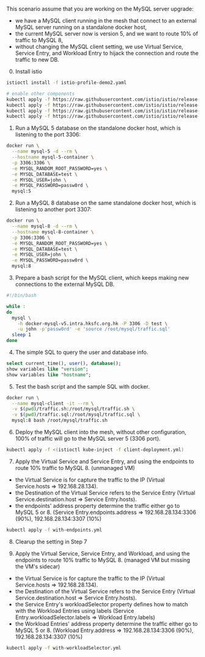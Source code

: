 This scenario assume that you are working on the MySQL server upgrade:

* we have a MySQL client running in the mesh that connect to an external MySQL server running on a standalone docker host,
* the current MySQL server now is version 5, and we want to route 10% of traffic to MySQL 8,
* without changing the MySQL client setting, we use Virtual Service, Service Entry, and Workload Entry to hijack the connection and route the traffic to new DB.   

0. Install istio

```bash
istioctl install -f istio-profile-demo2.yaml

# enable other components 
kubectl apply -f https://raw.githubusercontent.com/istio/istio/release-1.8/samples/addons/kiali.yaml
kubectl apply -f https://raw.githubusercontent.com/istio/istio/release-1.8/samples/addons/grafana.yaml
kubectl apply -f https://raw.githubusercontent.com/istio/istio/release-1.8/samples/addons/prometheus.yaml
kubectl apply -f https://raw.githubusercontent.com/istio/istio/release-1.8/samples/addons/jaeger.yaml
```
1. Run a MySQL 5 database on the standalone docker host, which is listening to the port 3306:

```bash
docker run \
  --name mysql-5 -d --rm \
  --hostname mysql-5-container \
  -p 3306:3306 \
  -e MYSQL_RANDOM_ROOT_PASSWORD=yes \
  -e MYSQL_DATABASE=test \
  -e MYSQL_USER=john \
  -e MYSQL_PASSWORD=passw0rd \
  mysql:5
```

2. Run a MySQL 8 database on the same standalone docker host, which is listening to another port 3307:

```bash
docker run \
  --name mysql-8 -d --rm \
  --hostname mysql-8-container \
  -p 3306:3306 \
  -e MYSQL_RANDOM_ROOT_PASSWORD=yes \
  -e MYSQL_DATABASE=test \
  -e MYSQL_USER=john \
  -e MYSQL_PASSWORD=passw0rd \
  mysql:8
```

3. Prepare a bash script for the MySQL client, which keeps making new connections to the external MySQL DB.

```bash
#!/bin/bash

while :
do
  mysql \
    -h docker-mysql-v5.intra.hksfc.org.hk -P 3306 -D test \
    -u john -p'passw0rd' -e 'source /root/mysql/traffic.sql'
  sleep 1
done
```

4. The simple SQL to query the user and database info.

```sql
select current_time(), user(), database();
show variables like "version";
show variables like "hostname";
```

5. Test the bash script and the sample SQL with docker. 

```bash
docker run \
  --name mysql-client -it --rm \
  -v $(pwd)/traffic.sh:/root/mysql/traffic.sh \
  -v $(pwd)/traffic.sql:/root/mysql/traffic.sql \
  mysql:8 bash /root/mysql/traffic.sh
```

6. Deploy the MySQL client into the mesh, without other configuration, 100% of traffic will go to the MySQL server 5 (3306 port).

```bash
kubectl apply -f <(istioctl kube-inject -f client-deployment.yml)
```

7. Apply the Virtual Service and Service Entry, and using the endpoints to route 10% traffic to MySQL 8. (unmanaged VM)

* the Virtual Service is for capture the traffic to the IP (Virtual Service.hosts => 192.168.28.134).
* the Destination of the Virtual Service refers to the Service Entry (Virtual Service.destination.host => Service Entry.hosts).
* the endpoints' address property determine the traffic either go to MySQL 5 or 8. (Service Entry.endpoints.address => 192.168.28.134:3306 (90%), 192.168.28.134:3307 (10%)

```bash
kubectl apply -f with-endpoints.yml
```

8. Clearup the setting in Step 7 

9. Apply the Virtual Service, Service Entry, and Workload, and using the endpoints to route 10% traffic to MySQL 8. (managed VM but missing the VM's sidecar)

* the Virtual Service is for capture the traffic to the IP (Virtual Service.hosts => 192.168.28.134).
* the Destination of the Virtual Service refers to the Service Entry (Virtual Service.destination.host => Service Entry.hosts).
* the Service Entry's workloadSelector property defines how to match with the Workload Entries using labels (Service Entry.workloadSelector.labels => Workload Entry.labels)
* the Workload Entries' address property determine the traffic either go to MySQL 5 or 8. (Workload Entry.address => 192.168.28.134:3306 (90%), 192.168.28.134:3307 (10%)

```bash
kubectl apply -f with-workloadSelector.yml
```
 

